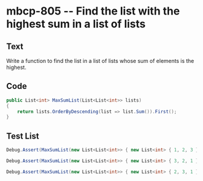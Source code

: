 # mbcp-805 -- Find the list with the highest sum in a list of lists

## Text

Write a function to find the list in a list of lists whose sum of elements is the highest.

## Code

```csharp
public List<int> MaxSumList(List<List<int>> lists)
{
    return lists.OrderByDescending(list => list.Sum()).First();
}
```

## Test List

```csharp
Debug.Assert(MaxSumList(new List<List<int>> { new List<int> { 1, 2, 3 }, new List<int> { 4, 5, 6 }, new List<int> { 10, 11, 12 }, new List<int> { 7, 8, 9 } }).SequenceEqual(new List<int> { 10, 11, 12 }));
```

```csharp
Debug.Assert(MaxSumList(new List<List<int>> { new List<int> { 3, 2, 1 }, new List<int> { 6, 5, 4 }, new List<int> { 12, 11, 10 } }).SequenceEqual(new List<int> { 12, 11, 10 }));
```

```csharp
Debug.Assert(MaxSumList(new List<List<int>> { new List<int> { 2, 3, 1 } }).SequenceEqual(new List<int> { 2, 3, 1 }));
```
